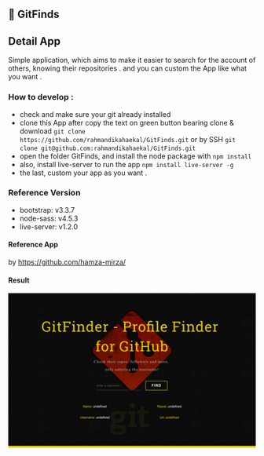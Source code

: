 ## :rocket: GitFinds

Detail App
-----

 Simple application, which aims to make it easier to search for the account of others, knowing their repositories . and you can custom the App like what you want .
	
### How to develop :
* check and make sure your git already installed 
* clone this App after copy the text on green button bearing clone & download `git clone https://github.com/rahmandikahaekal/GitFinds.git` or by SSH `git clone git@github.com:rahmandikahaekal/GitFinds.git`
* open the folder GitFinds, and install the node package with `npm install`
* also, install live-server to run the app `npm install live-server -g`
* the last, custom your app as you want . 

### Reference Version
* bootstrap: v3.3.7
* node-sass: v4.5.3
* live-server: v1.2.0

#### Reference App
by https://github.com/hamza-mirza/

#### Result
![Result of App](img/result.png)